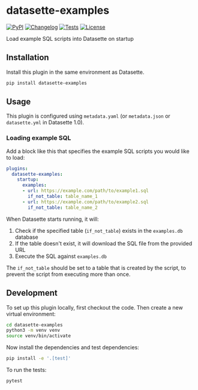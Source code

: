 # datasette-examples

[![PyPI](https://img.shields.io/pypi/v/datasette-examples.svg)](https://pypi.org/project/datasette-examples/)
[![Changelog](https://img.shields.io/github/v/release/datasette/datasette-examples?include_prereleases&label=changelog)](https://github.com/datasette/datasette-examples/releases)
[![Tests](https://github.com/datasette/datasette-examples/actions/workflows/test.yml/badge.svg)](https://github.com/datasette/datasette-examples/actions/workflows/test.yml)
[![License](https://img.shields.io/badge/license-Apache%202.0-blue.svg)](https://github.com/datasette/datasette-examples/blob/main/LICENSE)

Load example SQL scripts into Datasette on startup

## Installation

Install this plugin in the same environment as Datasette.

```bash
pip install datasette-examples
```

## Usage

This plugin is configured using `metadata.yaml` (or `metadata.json` or `datasette.yml` in Datasette 1.0). 

### Loading example SQL

Add a block like this that specifies the example SQL scripts you would like to load:

```yaml
plugins:
  datasette-examples:
    startup:
      examples:
      - url: https://example.com/path/to/example1.sql
        if_not_table: table_name_1
      - url: https://example.com/path/to/example2.sql
        if_not_table: table_name_2
```

When Datasette starts running, it will:

1. Check if the specified table (`if_not_table`) exists in the `examples.db` database
2. If the table doesn't exist, it will download the SQL file from the provided URL
3. Execute the SQL against `examples.db`

The `if_not_table` should be set to a table that is created by the script, to prevent the script from executing more than once.

## Development

To set up this plugin locally, first checkout the code. Then create a new virtual environment:
```bash
cd datasette-examples
python3 -m venv venv
source venv/bin/activate
```
Now install the dependencies and test dependencies:
```bash
pip install -e '.[test]'
```
To run the tests:
```bash
pytest
```
